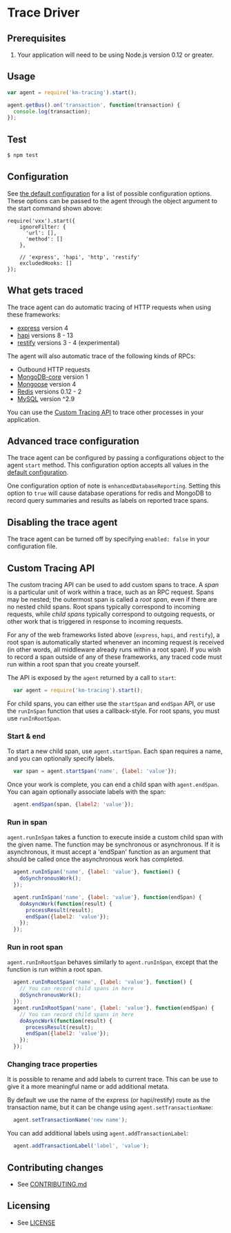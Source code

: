 # Trace Driver

## Prerequisites

1. Your application will need to be using Node.js version 0.12 or greater.

## Usage

```javascript
var agent = require('km-tracing').start();

agent.getBus().on('transaction', function(transaction) {
  console.log(transaction);
});
```

## Test

```bash
$ npm test
```

## Configuration

See [the default configuration](config.js) for a list of possible configuration options. These options can be passed to the agent through the object argument to the start command shown above:

```
require('vxx').start({
    ignoreFilter: {
      'url': [],
      'method': []
    },

    // 'express', 'hapi', 'http', 'restify'
    excludedHooks: []
});
```

## What gets traced

The trace agent can do automatic tracing of HTTP requests when using these frameworks:
* [express](https://www.npmjs.com/package/express) version 4
* [hapi](https://www.npmjs.com/package/hapi) versions 8 - 13
* [restify](https://www.npmjs.com/package/restify) versions 3 - 4 (experimental)

The agent will also automatic trace of the following kinds of RPCs:
* Outbound HTTP requests
* [MongoDB-core](https://www.npmjs.com/package/mongodb-core) version 1
* [Mongoose](https://www.npmjs.com/package/mongoose) version 4
* [Redis](https://www.npmjs.com/package/redis) versions 0.12 - 2
* [MySQL](https://www.npmjs.com/package/mysql) version ^2.9

You can use the [Custom Tracing API](#custom-tracing-api) to trace other processes in your application.

## Advanced trace configuration

The trace agent can be configured by passing a configurations object to the agent `start` method. This configuration option accepts all values in the [default configuration](config.js).

One configuration option of note is `enhancedDatabaseReporting`. Setting this option to `true` will cause database operations for redis and MongoDB to record query summaries and results as labels on reported trace spans.

## Disabling the trace agent

The trace agent can be turned off by specifying `enabled: false` in your configuration file.

## Custom Tracing API

The custom tracing API can be used to add custom spans to trace. A *span* is a particular unit of work within a trace, such as an RPC request. Spans may be nested; the outermost span is called a *root span*, even if there are no nested child spans. Root spans typically correspond to incoming requests, while *child spans* typically correspond to outgoing requests, or other work that is triggered in response to incoming requests.

For any of the web frameworks listed above (`express`, `hapi`, and `restify`), a root span is automatically started whenever an incoming request is received (in other words, all middleware already runs within a root span). If you wish to record a span outside of any of these frameworks, any traced code must run within a root span that you create yourself.

The API is exposed by the `agent` returned by a call to `start`:

```javascript
  var agent = require('km-tracing').start();
```

For child spans, you can either use the `startSpan` and `endSpan` API, or use the `runInSpan` function that uses a callback-style. For root spans, you must use `runInRootSpan`.

### Start & end

To start a new child span, use `agent.startSpan`. Each span requires a name, and you can optionally specify labels.

```javascript
  var span = agent.startSpan('name', {label: 'value'});
```

Once your work is complete, you can end a child span with `agent.endSpan`. You can again optionally associate labels with the span:

```javascript
  agent.endSpan(span, {label2: 'value'});
```

### Run in span

`agent.runInSpan` takes a function to execute inside a custom child span with the given name. The function may be synchronous or asynchronous. If it is asynchronous, it must accept a 'endSpan' function as an argument that should be called once the asynchronous work has completed.

```javascript
  agent.runInSpan('name', {label: 'value'}, function() {
    doSynchronousWork();
  });

  agent.runInSpan('name', {label: 'value'}, function(endSpan) {
    doAsyncWork(function(result) {
      processResult(result);
      endSpan({label2: 'value'});
    });
  });
```

### Run in root span

`agent.runInRootSpan` behaves similarly to `agent.runInSpan`, except that the function is run within a root span.

```javascript
  agent.runInRootSpan('name', {label: 'value'}, function() {
    // You can record child spans in here
    doSynchronousWork();
  });
  agent.runInRootSpan('name', {label: 'value'}, function(endSpan) {
    // You can record child spans in here
    doAsyncWork(function(result) {
      processResult(result);
      endSpan({label2: 'value'});
    });
  });
```

### Changing trace properties

It is possible to rename and add labels to current trace. This can be use to give it a more meaningful name or add additional metata.

By default we use the name of the express (or hapi/restify) route as the transaction name, but it can be change using `agent.setTransactionName`:

```javascript
  agent.setTransactionName('new name');
```

You can add additional labels using `agent.addTransactionLabel`:

```javascript
  agent.addTransactionLabel('label', 'value');
```

## Contributing changes

* See [CONTRIBUTING.md](CONTRIBUTING.md)

## Licensing

* See [LICENSE](LICENSE)
